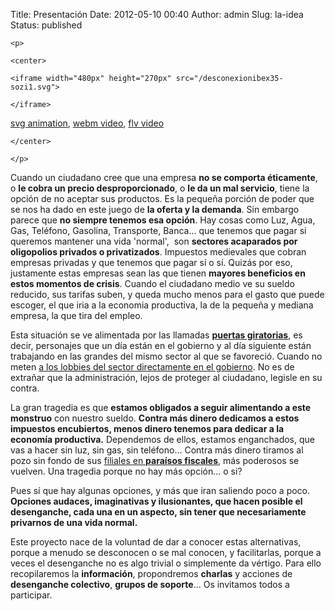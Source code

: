 Title: Presentación
Date: 2012-05-10 00:40
Author: admin
Slug: la-idea
Status: published

```{=html}
<p>
```
```{=html}
<center>
```
```{=html}
<iframe width="480px" height="270px" src="/desconexionibex35-sozi1.svg">
```
```{=html}
</iframe>
```
  
[svg animation](/desconexionibex35-sozi1.svg), [webm video](/desconexionibex35-sozi1.webm), [flv video](/desconexionibex35-sozi1.flv)

```{=html}
</center>
```
```{=html}
</p>
```
Cuando un ciudadano cree que una empresa **no se comporta éticamente**, o **le cobra un precio desproporcionado**, o **le da un mal servicio**, tiene la opción de no aceptar sus productos. Es la pequeña porción de poder que se nos ha dado en este juego de **la oferta y la demanda**. Sin embargo parece que **no siempre tenemos esa opción**. Hay cosas como Luz, Agua, Gas, Teléfono, Gasolina, Transporte, Banca... que tenemos que pagar si queremos mantener una vida 'normal',  son **sectores acaparados por oligopolios privados o privatizados**. Impuestos medievales que cobran empresas privadas y que tenemos que pagar sí o sí. Quizás por eso, justamente estas empresas sean las que tienen **mayores beneficios en estos momentos de crisis**. Cuando el ciudadano medio ve su sueldo reducido, sus tarifas suben, y queda mucho menos para el gasto que puede escoger, el que iria a la economia productiva, la de la pequeña y mediana empresa, la que tira del empleo.

Esta situación se ve alimentada por las llamadas [**puertas giratorias**](http://www.escolar.net/MT/archives/2011/06/espana-y-los-expoliticos.html), es decir, personajes que un día están en el gobierno y al día siguiente están trabajando en las grandes del mismo sector al que se favoreció. Cuando no meten [a los lobbies del sector directamente en el gobierno](http://www.losgenoveses.net/Personajes%20Populares/gobiernosa.html). No es de extrañar que la administración, lejos de proteger al ciudadano, legisle en su contra.

La gran tragedia es que **estamos obligados a seguir alimentando a este monstruo** con nuestro sueldo. **Contra más dinero dedicamos a estos impuestos encubiertos, menos dinero tenemos para dedicar a la economía productiva.** Dependemos de ellos, estamos enganchados, que vas a hacer sin luz, sin gas, sin teléfono... Contra más dinero tiramos al pozo sin fondo de sus [filiales en **paraísos fiscales**](http://www.expansion.com/2011/02/11/empresas/banca/1297382369.html), más poderosos se vuelven. Una tragedia porque no hay más opción... o si?

Pues sí que hay algunas opciones, y más que iran saliendo poco a poco. **Opciones audaces, imaginativas y ilusionantes, que hacen posible el desenganche, cada una en un aspecto, sin tener que necesariamente privarnos de una vida normal.**

Este proyecto nace de la voluntad de dar a conocer estas alternativas, porque a menudo se desconocen o se mal conocen, y facilitarlas, porque a veces el desenganche no es algo trivial o simplemente da vértigo. Para ello recopilaremos la **información**, propondremos **charlas** y acciones de **desenganche colectivo**, **grupos de soporte**... Os invitamos todos a participar.
